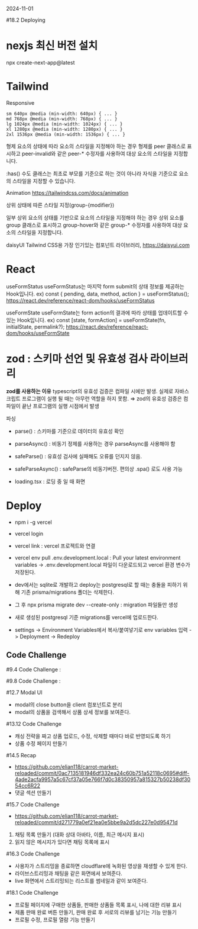 2024-11-01

#18.2 Deploying

# nexjs 최신 버전 설치

npx create-next-app@latest

# Tailwind

Responsive

```
sm 640px @media (min-width: 640px) { ... }
md 768px @media (min-width: 768px) { ... }
lg 1024px @media (min-width: 1024px) { ... }
xl 1280px @media (min-width: 1280px) { ... }
2xl 1536px @media (min-width: 1536px) { ... }
```

형제 요소의 상태에 따라 요소의 스타일을 지정해야 하는 경우 형제를 peer 클래스로 표시하고 peer-invalid와 같은 peer-\* 수정자를 사용하여 대상 요소의 스타일을 지정합니다.

:has() 수도 클래스는 최초로 부모를 기준으로 하는 것이 아니라 자식을 기준으로 요소의 스타일을 지정할 수 있습니다.

Animation
https://tailwindcss.com/docs/animation

상위 상태에 따른 스타일 지정(group-{modifier})

일부 상위 요소의 상태를 기반으로 요소의 스타일을 지정해야 하는 경우 상위 요소를 group 클래스로 표시하고 group-hover와 같은 group-\* 수정자를 사용하여 대상 요소의 스타일을 지정합니다.

daisyUI
Tailwind CSS용 가장 인기있는 컴포넌트 라이브러리, https://daisyui.com

# React

useFormStatus
useFormStatus는 마지막 form submit의 상태 정보를 제공하는 Hook입니다.
ex) const { pending, data, method, action } = useFormStatus();
https://react.dev/reference/react-dom/hooks/useFormStatus

useFormState
useFormState는 form action의 결과에 따라 상태를 업데이트할 수 있는 Hook입니다.
ex) const [state, formAction] = useFormState(fn, initialState, permalink?);
https://react.dev/reference/react-dom/hooks/useFormState

# zod : 스키마 선언 및 유효성 검사 라이브러리

**zod를 사용하는 이유**
typescript의 유효성 검증은 컴파일 시에만 발생.
실제로 자바스크립트 프로그램이 실행 될 때는 아무런 역할을 하지 못함.
⇒ zod의 유효성 검증은 컴파일이 끝난 프로그램의 실행 시점에서 발생

파싱

- parse() : 스키마를 기준으로 데이터의 유효성 확인
- parseAsync() : 비동기 정제를 사용하는 경우 parseAsync를 사용해야 함
- safeParse() : 유효성 검사에 실패해도 오류를 던지지 않음.
- safeParseAsync() : safeParse의 비동기버전. 편의상 .spa() 로도 사용 가능

- loading.tsx : 로딩 중 일 때 화면

# Deploy

- npm i -g vercel
- vercel login
- vercel link : vercel 프로젝트와 연결
- vercel env pull .env.development.local : Pull your latest environment variables -> .env.development.local 파일이 다운로드되고 vercel 환경 변수가 저장된다.

- dev에서는 sqlite로 개발하고 deploy는 postgresql로 할 때는 충돌을 피하기 위해 기존 prisma/migrations 폴더는 삭제한다.
- 그 후 npx prisma migrate dev --create-only : migration 파일들만 생성
- 새로 생성된 postgresql 기준 migrations를 vercel에 업로드한다.

- settings -> Environment Variables에서 복사/붙여넣기로 env variables 입력 -> Deployment -> Redeploy

## Code Challenge

#9.4 Code Challenge :

#9.8 Code Challenge :

#12.7 Modal UI

- modal의 close button을 client 컴포넌트로 분리
- modal의 상품을 검색해서 상품 상세 정보를 보여준다.

#13.12 Code Challenge

- 캐싱 전략을 짜고 상품 업로드, 수정, 삭제할 때마다 바로 반영되도록 하기
- 상품 수정 페이지 만들기

#14.5 Recap

- https://github.com/elian118/carrot-market-reloaded/commit/0ac7135181946df332ea24c60b751a52118c0695#diff-4ade2acfa9957a5c67cf37a05e766f7d0c38350957a815327b50238df3054cc6R22
- 댓글 섹션 만들기

#15.7 Code Challenge

- https://github.com/elian118/carrot-market-reloaded/commit/d271779a0ef21ea0e5bbe9a2d5dc227e0d95471d

1. 채팅 목록 만들기 (대화 상대 아바타, 이름, 최근 메시지 표시)
2. 읽지 않은 메시지가 있다면 채팅 목록에 표시

#16.3 Code Challenge

- 사용자가 스트리밍을 종료하면 cloudflare에 녹화된 영상을 재생할 수 있게 한다.
- 라이브스트리밍과 채팅을 같은 화면에셔 보여준다.
- live 화면에서 스트리밍되는 리스트를 썸네일과 같이 보여준다.

#18.1 Code Challenge

- 프로필 페이지에 구매한 상품들, 판매한 상품들 목록 표시, 나에 대한 리뷰 표시
- 제품 판매 완료 버튼 만들기, 판매 완료 후 서로의 리뷰를 남기는 기능 만들기
- 프로필 수정, 프로필 열람 기능 만들기
